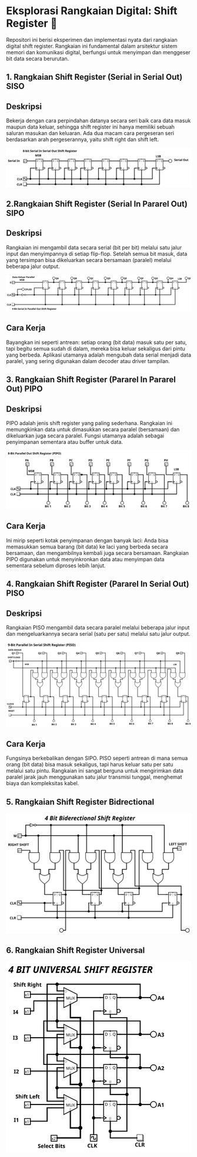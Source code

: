 # Eksplorasi Rangkaian Digital: Shift Register 💾
Repositori ini berisi eksperimen dan implementasi nyata dari rangkaian digital shift register. 
Rangkaian ini fundamental dalam arsitektur sistem memori dan komunikasi digital, 
berfungsi untuk menyimpan dan menggeser bit data secara berurutan.

## 1. Rangkaian Shift Register (Serial in Serial Out) SISO

## Deskripsi
Bekerja dengan cara perpindahan datanya secara seri baik cara data masuk maupun data keluar, sehingga shift register ini hanya memiliki
sebuah saluran masukan dan keluaran. Ada dua macam cara pergeseran seri berdasarkan arah pergeserannya, yaitu shift right dan shift left.

![Register_SIPO](Docs/SISO.svg)

## 2.Rangkaian Shift Register (Serial In Pararel Out) SIPO

## Deskripsi
Rangkaian ini mengambil data secara serial (bit per bit) melalui satu jalur input dan menyimpannya di setiap flip-flop. 
Setelah semua bit masuk, data yang tersimpan bisa dikeluarkan secara bersamaan (paralel) melalui beberapa jalur output.

![Register_SIPO](Docs/SIPO.svg)

## Cara Kerja
Bayangkan ini seperti antrean: setiap orang (bit data) masuk satu per satu, tapi begitu semua sudah di dalam, 
mereka bisa keluar sekaligus dari pintu yang berbeda. Aplikasi utamanya adalah mengubah data serial 
menjadi data paralel, yang sering digunakan dalam decoder atau driver tampilan.

## 3. Rangkaian Shift Register (Pararel In Pararel Out) PIPO

## Deskripsi 
PIPO adalah jenis shift register yang paling sederhana. Rangkaian ini memungkinkan data untuk dimasukkan secara paralel (bersamaan) 
dan dikeluarkan juga secara paralel. Fungsi utamanya adalah sebagai penyimpanan sementara atau buffer untuk data.

![Register_PIPO](Docs/PIPO.svg)

## Cara Kerja 
Ini mirip seperti kotak penyimpanan dengan banyak laci: Anda bisa memasukkan semua barang (bit data) ke laci yang berbeda secara bersamaan, 
dan mengambilnya kembali juga secara bersamaan. Rangkaian PIPO digunakan untuk menyinkronkan data atau menyimpan data sementara sebelum diproses lebih lanjut.

## 4. Rangkaian Shift Register (Pararel In Serial Out) PISO

## Deskripsi
Rangkaian PISO mengambil data secara paralel melalui beberapa jalur input dan mengeluarkannya secara serial (satu per satu) melalui satu jalur output.

![Register_PISO](Docs/PISO.svg)

## Cara Kerja
Fungsinya berkebalikan dengan SIPO. PISO seperti antrean di mana semua orang (bit data) bisa masuk sekaligus, tapi harus keluar satu per satu melalui satu pintu. 
Rangkaian ini sangat berguna untuk mengirimkan data paralel jarak jauh menggunakan satu jalur transmisi tunggal, menghemat biaya dan kompleksitas kabel.

## 5. Rangkaian Shift Register Bidrectional 
![Biderectional](Docs/Biderectional.svg)

## 6. Rangkaian Shift Register Universal
![Universal](Docs/Universal.svg)

